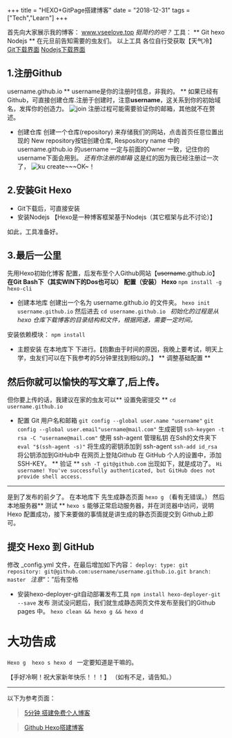 +++
title = "HEXO+GitPage搭建博客"
date = "2018-12-31"
tags = ["Tech","Learn"]
+++

首先向大家展示我的博客：
www.vseelove.top *挺简约的吧？*
工具： ** Git hexo Nodejs **
在元旦前告知需要的虫友们。
以上工具 各位自行受获取【天气冷】
[Git下载界面](https://www.git-scm.com/download/)
[Nodejs下载界面](https://nodejs.org/en/)

## 1.注册Github
 username.github.io 
 ** username是你的注册时信息，非我的。 **
 如果已经有Github，可直接创建仓库.注册于创建时，注意**username**，这关系到你的初始域名，发挥你的创造力。
![join][1]
注册过程可能需要验证你的邮箱，其他就不在赘述。

+ 创建仓库
创建一个仓库(repository) 来存储我们的网站，点击首页任意位置出现的 New repository按钮创建仓库, Respository name 中的username.github.io 的username 一定与前面的Owner 一致，记住你的username下面会用到。
*还有你注册的邮箱*
这是红的因为我已经注册过一次了，
![ku][2]
create~~~OK~！

## 2.安装Git Hexo
+ Git下载后，可直接安装
+ 安装Nodejs
【Hexo是一种博客框架基于Nodejs（其它框架与此不讨论）】

 如此，工具准备好。

## 3.最后一公里 
先用Hexo初始化博客 配置，后发布至个人Github网站【~~username~~.github.io】
**在Git Bash下（其实WIN下的Dos也可以）**
**配置（安装） Hexo**
``npm install -g hexo-cli``
+ 创建本地库
创建出一个名为 username.github.io 的文件夹。
``hexo init username.github.io``
然后进去
``cd username.github.io ``
*初始化的过程是从 hexo 仓库下载博客的目录结构和文件，根据网速，需要一定时间。*

安装依赖模块：
``npm install``

 + 主题安装
    在本地库下
 下进行。【抱歉由于时间的原因，我晚上要考试，明天上学，虫友们可以在下我参考的5分钟里找到相似的。】
 ** 调整基础配置 **

## 然后你就可以愉快的写文章了,后上传。
但你要上传的话，我建议在家的虫友可以** 设置免密提交 **
``cd username.github.io ``

+ 配置 Git 用户名和邮箱
 ``git config --global user.name "username"``
``git config --global user.email"username@mail.com"``
生成密钥
``ssh-keygen -t rsa -C "username@mail.com"``
使用 ssh-agent 管理私钥
在Ssh的文件夹下
``eval "$(ssh-agent -s)"``
将生成的密钥添加到 ssh-agent
``ssh-add id_rsa``
将公钥添加到GitHub中
在网页上登陆Github
在 GitHub 个人的设置中，添加 SSH-KEY。
** 验证 **
``ssh -T git@github.com``
出现如下，就是成功了。
``Hi username! You've successfully authenticated, but GitHub does not provide shell access.``
---
是到了发布的前夕了。
在本地库下
先生成静态页面
``hexo g`` （看有无错误。）
然后本地服务器** 测试 **
``hexo s``
能够正常启动服务器，并在浏览器中访问，说明 Hexo 配置成功，接下来要做的事情就是讲生成的静态页面提交到 Github上即可。

## 提交 Hexo 到 GitHub
修改 _config.yml 文件，在最后增加如下内容：
``deploy:
  type: git
  repository: git@github.com:username/username.github.io.git
  branch: master
``
*注意*“：”后有空格

+ 安装hexo-deployer-git自动部署发布工具
``npm install hexo-deployer-git --save``
发布
测试没问题后，我们就生成静态网页文件发布至我们的Github pages 中。
``hexo clean && hexo g && hexo d``

# 大功告成 
``Hexo g 
hexo s
hexo d
`` 一定要知道是干嘛的。

【手好冷啊！祝大家新年快乐！！！】
（如有不足，请告知。）

---

以下为参考页面：
>[5分钟 搭建免费个人博客](https://www.jianshu.com/p/4eaddcbe4d12)

> [Github Hexo搭建博客](https://weilu2.github.io/2018/09/29/%E5%9F%BA%E4%BA%8EGithub%E7%BB%93%E5%90%88Hexo%E6%90%AD%E5%BB%BA%E4%B8%AA%E4%BA%BA%E5%8D%9A%E5%AE%A2/)


[1]: /images/join.jpg
[2]: /images/2.jpg